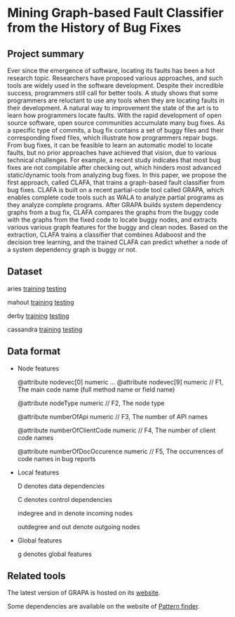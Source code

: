 # Mining Graph-based Fault Classifier from the History of Bug Fixes

## Project summary
Ever since the emergence of software, locating its faults has been a hot research topic. Researchers have proposed various approaches, and such tools are widely used in the software development. Despite their incredible success, programmers still call for better tools. A study shows that some programmers are reluctant to use any tools when they are locating faults in their development. A natural way to improvement the state of the art is to learn how programmers locate faults. With the rapid development of open source software, open source communities accumulate many bug fixes. As a specific type of commits, a bug fix contains a set of buggy files and their corresponding fixed files, which illustrate how programmers repair bugs. From bug fixes, it can be feasible to learn an automatic model to locate faults, but no prior approaches have achieved that vision, due to various technical challenges. For example, a recent study indicates that most bug fixes are not compilable after checking out, which hinders most advanced static/dynamic tools from analyzing bug fixes. In this paper, we propose the first approach, called CLAFA, that trains a graph-based fault classifier from bug fixes. CLAFA is built on a recent partial-code tool called GRAPA, which enables complete code tools such as WALA to analyze partial programs as they analyze complete programs. After GRAPA builds system dependency graphs from a bug fix, CLAFA compares the graphs from the buggy code with the graphs from the fixed code to locate buggy nodes, and extracts various various graph features for the buggy and clean nodes. Based on the extraction, CLAFA trains a classifier that combines Adaboost and the decision tree learning, and the trained CLAFA can predict whether a node of a system dependency graph is buggy or not.

## Dataset
aries [training](/data/aries_9training.rar) [testing](/data/aries_9testing.rar)

mahout [training](/data/mahout_9training.rar) [testing](/data/mahout_9testing.rar)

derby [training](/data/derby_9training.rar) [testing](/data/derby_9testing.rar)

cassandra [training](/data/cassandra_9training.rar) [testing](/data/cassandra_9testing.rar)

## Data format 

- Node features

	@attribute nodevec[0] numeric
	...
	@attribute nodevec[9] numeric // F1, The main code name (full method name or field name)
	
	@attribute nodeType numeric // F2, The node type
	
	@attribute numberOfApi numeric // F3, The number of API names
	
	@attribute numberOfClientCode numeric // F4, The number of client code names
	
	@attribute numberOfDocOccurence numeric // F5, The occurrences of code names in bug reports

- Local features

	D denotes data dependencies
	
	C denotes control dependencies
	
	indegree and in denote incoming nodes
	
	outdegree and out denote outgoing nodes

- Global features

	g denotes global features

## Related tools

The latest version of GRAPA is hosted on its [website](https://github.com/drzhonghao/grapa).

Some dependencies are available on the website of [Pattern finder](https://github.com/yewang16/pattern-finder).

